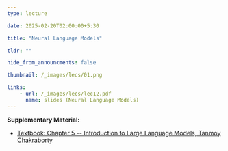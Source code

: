 ```yaml
---
type: lecture

date: 2025-02-20T02:00:00+5:30

title: "Neural Language Models"

tldr: ""

hide_from_announcments: false

thumbnail: /_images/lecs/01.png

links: 
    - url: /_images/lecs/lec12.pdf
      name: slides (Neural Language Models)
---
```

**Supplementary Material:**
- [Textbook: Chapter 5 -- Introduction to Large Language Models, Tanmoy Chakraborty](https://www.amazon.in/Introduction-Large-Language-Models-Generative/dp/936386474X?crid=3EEJDPN3KFTX2&dib=eyJ2IjoiMSJ9.4K1aiA--SOAJiVgp0r98fQ._Dsmj2zd6yN1P6aoDLSXZJ1cdi7H9OnVvi9S_Edmw_E&dib_tag=se&keywords=tanmoy+chakraborty%2C+introduction+to+large+language+models&qid=1739206737&sprefix=tanmoy%2Caps%2C285&sr=8-1)
